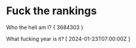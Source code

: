 # Fuck the rankings

Who the hell am I?
{ 3684303 }

What fucking year is it?
[ 2024-01-23T07:00:00Z ]
